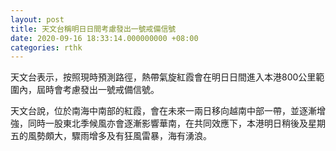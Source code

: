 ```yaml
---
layout: post
title: 天文台稱明日日間考慮發出一號戒備信號
date: 2020-09-16 18:33:14.000000000 +08:00
categories: rthk
---
```


天文台表示，按照現時預測路徑，熱帶氣旋紅霞會在明日日間進入本港800公里範圍內，屆時會考慮發出一號戒備信號。

天文台說，位於南海中南部的紅霞，會在未來一兩日移向越南中部一帶，並逐漸增強，同時一股東北季候風亦會逐漸影響華南，在共同效應下，本港明日稍後及星期五的風勢頗大，驟雨增多及有狂風雷暴，海有湧浪。
